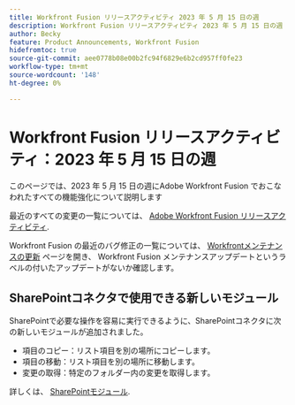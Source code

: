 ```yaml
---
title: Workfront Fusion リリースアクティビティ 2023 年 5 月 15 日の週
description: Workfront Fusion リリースアクティビティ 2023 年 5 月 15 日の週
author: Becky
feature: Product Announcements, Workfront Fusion
hidefromtoc: true
source-git-commit: aee0778b08e00b2fc94f6829e6b2cd957ff0fe23
workflow-type: tm+mt
source-wordcount: '148'
ht-degree: 0%

---
```


# Workfront Fusion リリースアクティビティ：2023 年 5 月 15 日の週

このページでは、2023 年 5 月 15 日の週にAdobe Workfront Fusion でおこなわれたすべての機能強化について説明します

最近のすべての変更の一覧については、 [Adobe Workfront Fusion リリースアクティビティ](../../../product-announcements/product-releases/fusion-release-activity/fusion-release-activity.md).

Workfront Fusion の最近のバグ修正の一覧については、 [Workfrontメンテナンスの更新](https://experienceleague.adobe.com/docs/workfront-known-issues/releases/current-updates.html) ページを開き、 Workfront Fusion メンテナンスアップデートというラベルの付いたアップデートがないか確認します。

## SharePointコネクタで使用できる新しいモジュール

SharePointで必要な操作を容易に実行できるように、SharePointコネクタに次の新しいモジュールが追加されました。

* 項目のコピー：リスト項目を別の場所にコピーします。
* 項目の移動：リスト項目を別の場所に移動します。
* 変更の取得：特定のフォルダー内の変更を取得します。

<!-- Watch events: Trigger a scenario instantly when an item in SharePoint is added, updated, or deleted.
-->

詳しくは、 [SharePointモジュール](/help/quicksilver/workfront-fusion/apps-and-their-modules/sharepoint-modules.md).
